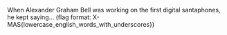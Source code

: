 When Alexander Graham Bell was working on the first digital santaphones, he kept saying... (flag format: X-MAS{lowercase_english_words_with_underscores})